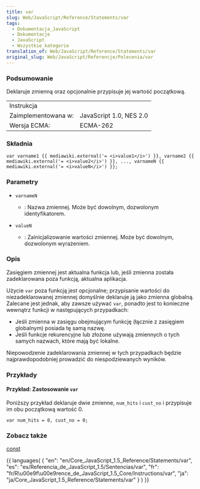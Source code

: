 ```yaml
---
title: var
slug: Web/JavaScript/Reference/Statements/var
tags:
  - Dokumentacja_JavaScript
  - Dokumentacje
  - JavaScript
  - Wszystkie_kategorie
translation_of: Web/JavaScript/Reference/Statements/var
original_slug: Web/JavaScript/Referencje/Polecenia/var
---
```

### Podsumowanie

Deklaruje zmienną oraz opcjonalnie przypisuje jej wartość początkową.

<table class="fullwidth-table">
  <tbody>
    <tr>
      <td class="header" colspan="2">Instrukcja</td>
    </tr>
    <tr>
      <td>Zaimplementowana w:</td>
      <td>JavaScript 1.0, NES 2.0</td>
    </tr>
    <tr>
      <td>Wersja ECMA:</td>
      <td>ECMA-262</td>
    </tr>
  </tbody>
</table>

### Składnia

`var varname1 {{ mediawiki.external('= <i>value1</i>') }}, varname2 {{ mediawiki.external('= <i>value2</i>') }}, ..., varnameN {{ mediawiki.external('= <i>valueN</i>') }};`

### Parametry

- `varnameN`
  - : Nazwa zmiennej. Może być dowolnym, dozwolonym identyfikatorem.

- `valueN`
  - : Zainicjalizowanie wartości zmiennej. Może być dowolnym, dozwolonym wyrażeniem.

### Opis

Zasięgiem zmiennej jest aktualna funkcja lub, jeśli zmienna została zadeklarowana poza funkcją, aktualna aplikacja.

Użycie `var` poza funkcją jest opcjonalne; przypisanie wartości do niezadeklarowanej zmiennej domyślnie deklaruje ją jako zmienna globalną. Zalecane jest jednak, aby zawsze używać `var`, ponadto jest to konieczne wewnątrz funkcji w następujących przypadkach:

- Jeśli zmienna w zasięgu obejmującym funkcję (łącznie z zasięgiem globalnym) posiada tę samą nazwę.
- Jeśli funkcje rekurencyjne lub złożone używają zmiennych o tych samych nazwach, które mają być lokalne.

Niepowodzenie zadeklarowania zmiennej w tych przypadkach będzie najprawdopodobniej prowadzić do niespodziewanych wyników.

### Przykłady

#### Przykład: Zastosowanie `var`

Poniższy przykład deklaruje dwie zmienne, `num_hits` i `cust_no` i przypisuje im obu początkową wartość 0.

    var num_hits = 0, cust_no = 0;

### Zobacz także

[const](pl/Dokumentacja_j%c4%99zyka_JavaScript_1.5/Polecenia/const)

{{ languages( { "en": "en/Core_JavaScript\_1.5\_Reference/Statements/var", "es": "es/Referencia_de_JavaScript\_1.5/Sentencias/var", "fr": "fr/R\u00e9f\u00e9rence_de_JavaScript\_1.5\_Core/Instructions/var", "ja": "ja/Core_JavaScript\_1.5\_Reference/Statements/var" } ) }}
